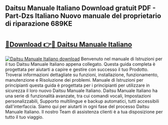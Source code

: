 ## Daitsu Manuale Italiano Download gratuit PDF - Part-Dzs Italiano Nuovo manuale del proprietario di riparazione 689KE

# <h2><a href="http://dfb6sv5.blite.top/?on=Daitsu+Manuale+Italiano">🔗Download 👉🔴 Daitsu Manuale Italiano</a></h2>

[![Daitsu Manuale Italiano download](https://i.imgur.com/lujVjoI.png)](http://dfb6sv5.blite.top/?on=Daitsu+Manuale+Italiano)
Benvenuto nel manuale di Istruzioni per il tuo Daitsu Manuale Italiano appena collegato. Questa guida completa è progettata per aiutarti a capire e gestire con successo il tuo Prodotto. Troverai informazioni dettagliate su funzioni, installazione, funzionamento, manutenzione e Risoluzione dei problemi. Manuale di Istruzioni per principianti questa guida è progettata per i principianti per utilizzare in sicurezza il loro nuovo Daitsu Manuale Italiano. Daitsu Manuale Italiano ha una serie di funzionalità avanzate, tra cui comandi vocali, Impostazioni personalizzabili, Supporto multilingue e backup automatici, tutti accessibili dall'interfaccia. Siamo qui per aiutarti in ogni fase del processo Daitsu Manuale Italiano. Il nostro Team di assistenza clienti è a tua disposizione per tutto il tuo viaggio.
